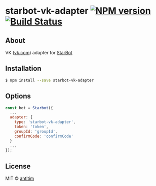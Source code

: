 # starbot-vk-adapter [![NPM version][npm-image]][npm-url] [![Build Status][travis-image]][travis-url]

## About

VK ([vk.com](https://vk.com)) adapter for [StarBot](https://github.com/antitim/starbot)

## Installation

```sh
$ npm install --save starbot-vk-adapter
```

## Options

```js
const bot = Starbot({
  ...
  adapter: {
    type: 'starbot-vk-adapter',
    token: 'token',
    groupId: 'groupId',
    confirmCode: 'confirmCode'
  }
  ...
});
```

## License

MIT © [antitim](http://vk.com/antitim)


[npm-image]: https://badge.fury.io/js/starbot-vk-adapter.svg
[npm-url]: https://npmjs.org/package/starbot-vk-adapter
[travis-image]: https://travis-ci.org/antitim/starbot-vk-adapter.svg?branch=master
[travis-url]: https://travis-ci.org/antitim/starbot-vk-adapter
